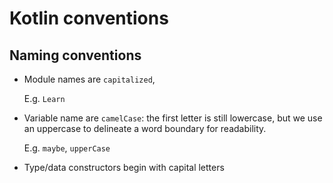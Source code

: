 # Kotlin conventions

## Naming conventions

- Module names are `capitalized`,

    E.g. `Learn`

- Variable name are `camelCase`: the first letter is still lowercase, but we use an uppercase to delineate a word boundary for readability.

    E.g. `maybe`, `upperCase`

- Type/data constructors begin with capital letters